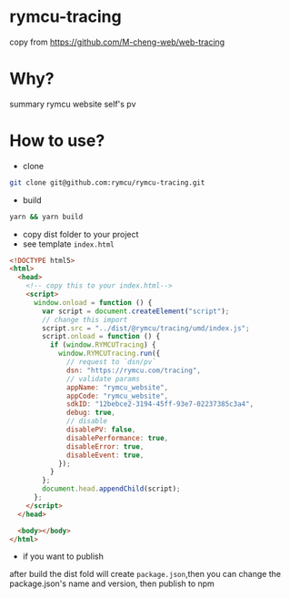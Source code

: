 # rymcu-tracing

copy from https://github.com/M-cheng-web/web-tracing

# Why?

summary rymcu website self's pv


# How to use?

- clone
```bash
git clone git@github.com:rymcu/rymcu-tracing.git
```
- build
```bash
yarn && yarn build
```
- copy dist folder to your project
- see template `index.html` 
```html
<!DOCTYPE html5>
<html>
  <head>
    <!-- copy this to your index.html-->
    <script>
      window.onload = function () {
        var script = document.createElement("script");
        // change this import 
        script.src = "../dist/@rymcu/tracing/umd/index.js";
        script.onload = function () {
          if (window.RYMCUTracing) {
            window.RYMCUTracing.run({
              // request to `dsn/pv`
              dsn: "https://rymcu.com/tracing",
              // validate params
              appName: "rymcu_website",
              appCode: "rymcu_website",
              sdkID: "12bebce2-3194-45ff-93e7-02237385c3a4",
              debug: true,
              // disable
              disablePV: false,
              disablePerformance: true,
              disableError: true,
              disableEvent: true,
            });
          }
        };
        document.head.appendChild(script);
      };
    </script>
  </head>

  <body></body>
</html>

```

- if you want to publish

after build the dist fold will create `package.json`,then you can change the package.json's name and version, then publish to npm
